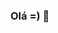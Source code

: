 ### Olá =) 👋

<!--
**nVictorHugo/nVictorHugo** is a ✨ _special_ ✨ repository because its `README.md` (this file) appears on your GitHub profile.

Here are some ideas to get you started:

- 🔭 I'm looking for my first professional experience
- 🌱 I’m currently learning HTML,CSS,JS(NODE), TYPESCRIPT
- 📫 How to reach me: victorhugo.martins2@outlook.com
-->
